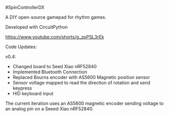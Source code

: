 #SpinControllerDX

A DIY open-source gamepad for rhythm games.

Developed with CircuitPython

https://www.youtube.com/shorts/g_zpPSL3rEk


Code Updates:

v0.4:
- Changed board to Seed Xiao nRF52840
- Implemented Bluetooth Connection
- Replaced Bourns encoder with AS5600 Magnetic position sensor
- Sensor voltage mapped to read the direction of rotation and send keypress
- HID keyboard input


The current iteration uses an AS5600 magnetic encoder sending voltage to an analog pin on a Seeed Xiao nRF52840. 
